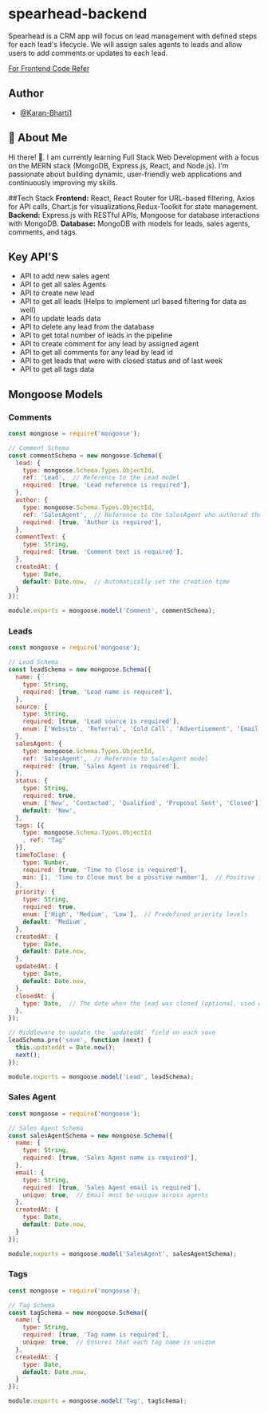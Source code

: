 # spearhead-backend

Spearhead is a CRM app will focus on lead management with defined steps for each lead's lifecycle.
We will assign sales agents to leads and allow users to add comments or updates to each lead.

[For Frontend Code Refer](https://github.com/Karan-Bharti1/Spearhead)

## Author

- [@Karan-Bharti1](https://github.com/Karan-Bharti1)



## 🚀 About Me
Hi there! 👋.
I am currently learning Full Stack Web Development with a focus on the MERN stack (MongoDB, Express.js, React, and Node.js). I'm passionate about building dynamic, user-friendly web applications and continuously improving my skills.

##Tech Stack
**Frontend:** React, React Router for URL-based filtering, Axios for API calls, Chart.js for visualizations,Redux-Toolkit for state management.
**Backend:** Express.js with RESTful APIs, Mongoose for database interactions with MongoDB.
**Database:** MongoDB with models for leads, sales agents, comments, and tags.

## Key API'S

- API to add new sales agent
- API to get all sales Agents
- API to create new lead
- API to get all leads (Helps to implement url based filtering for data as well)
- API to update leads data
- API to delete any lead from the database
- API to get total number of leads in the pipeline
- API to create comment for any lead by assigned agent
- API to get all comments for any lead by lead id
- API to get leads that were with closed status and of last week
- API to get all tags data


## Mongoose Models

### Comments

```javascript
const mongoose = require('mongoose');

// Comment Schema
const commentSchema = new mongoose.Schema({
  lead: {
    type: mongoose.Schema.Types.ObjectId,
    ref: 'Lead',  // Reference to the Lead model
    required: [true, 'Lead reference is required'],
  },
  author: {
    type: mongoose.Schema.Types.ObjectId,
    ref: 'SalesAgent',  // Reference to the SalesAgent who authored the comment
    required: [true, 'Author is required'],
  },
  commentText: {
    type: String,
    required: [true, 'Comment text is required'],
  },
  createdAt: {
    type: Date,
    default: Date.now,  // Automatically set the creation time
  }
});

module.exports = mongoose.model('Comment', commentSchema);

```

  ### Leads

```javascript
const mongoose = require('mongoose');

// Lead Schema
const leadSchema = new mongoose.Schema({
  name: {
    type: String,
    required: [true, 'Lead name is required'],
  },
  source: {
    type: String,
    required: [true, 'Lead source is required'],
    enum: ['Website', 'Referral', 'Cold Call', 'Advertisement', 'Email', 'Other'],  // Predefined lead sources
  },
  salesAgent: {
    type: mongoose.Schema.Types.ObjectId,
    ref: 'SalesAgent',  // Reference to SalesAgent model
    required: [true, 'Sales Agent is required'],
  },
  status: {
    type: String,
    required: true,
    enum: ['New', 'Contacted', 'Qualified', 'Proposal Sent', 'Closed'],  // Predefined lead statuses
    default: 'New',
  },
  tags: [{
    type: mongoose.Schema.Types.ObjectId
    , ref: "Tag"  
  }],
  timeToClose: {
    type: Number,
    required: [true, 'Time to Close is required'],
    min: [1, 'Time to Close must be a positive number'],  // Positive integer validation
  },
  priority: {
    type: String,
    required: true,
    enum: ['High', 'Medium', 'Low'],  // Predefined priority levels
    default: 'Medium',
  },
  createdAt: {
    type: Date,
    default: Date.now,
  },
  updatedAt: {
    type: Date,
    default: Date.now,
  },
  closedAt: {
    type: Date,  // The date when the lead was closed (optional, used when status is "Closed")
  },
});

// Middleware to update the `updatedAt` field on each save
leadSchema.pre('save', function (next) {
  this.updatedAt = Date.now();
  next();
});

module.exports = mongoose.model('Lead', leadSchema);

```

### Sales Agent

```javascript
const mongoose = require('mongoose');

// Sales Agent Schema
const salesAgentSchema = new mongoose.Schema({
  name: {
    type: String,
    required: [true, 'Sales Agent name is required'],
  },
  email: {
    type: String,
    required: [true, 'Sales Agent email is required'],
    unique: true,  // Email must be unique across agents
  },
  createdAt: {
    type: Date,
    default: Date.now,
  }
});

module.exports = mongoose.model('SalesAgent', salesAgentSchema);

```

### Tags

```javascript
const mongoose = require('mongoose');

// Tag Schema
const tagSchema = new mongoose.Schema({
  name: {
    type: String,
    required: [true, 'Tag name is required'],
    unique: true,  // Ensures that each tag name is unique
  },
  createdAt: {
    type: Date,
    default: Date.now,
  }
});

module.exports = mongoose.model('Tag', tagSchema);

```

